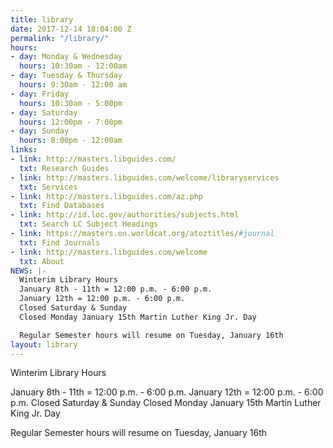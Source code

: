 ```yaml
---
title: library
date: 2017-12-14 18:04:00 Z
permalink: "/library/"
hours:
- day: Monday & Wednesday
  hours: 10:30am - 12:00am
- day: Tuesday & Thursday
  hours: 9:30am - 12:00 am
- day: Friday
  hours: 10:30am - 5:00pm
- day: Saturday
  hours: 12:00pm - 7:00pm
- day: Sunday
  hours: 8:00pm - 12:00am
links:
- link: http://masters.libguides.com/
  txt: Research Guides
- link: http://masters.libguides.com/welcome/libraryservices
  txt: Services
- link: http://masters.libguides.com/az.php
  txt: Find Databases
- link: http://id.loc.gov/authorities/subjects.html
  txt: Search LC Subject Headings
- link: https://masters.on.worldcat.org/atoztitles/#journal
  txt: Find Journals
- link: http://masters.libguides.com/welcome
  txt: About
NEWS: |-
  Winterim Library Hours
  January 8th - 11th = 12:00 p.m. - 6:00 p.m.
  January 12th = 12:00 p.m. - 6:00 p.m.
  Closed Saturday & Sunday
  Closed Monday January 15th Martin Luther King Jr. Day

  Regular Semester hours will resume on Tuesday, January 16th
layout: library
---
```


Winterim Library Hours

January 8th - 11th = 12:00 p.m. - 6:00 p.m.
January 12th = 12:00 p.m. - 6:00 p.m.
Closed Saturday & Sunday
Closed Monday January 15th Martin Luther King Jr. Day

Regular Semester hours will resume on Tuesday, January 16th
